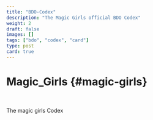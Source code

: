 ```yaml
---
title: "BDO-Codex"
description: "The Magic Girls official BDO Codex"
weight: 2
draft: false
images: []
tags: ["bdo", "codex", "card"]
type: post
card: true
---
```


# Magic_Girls {#magic-girls}

<br>

The magic girls Codex
